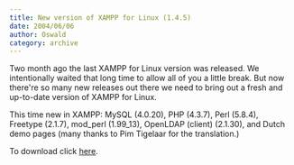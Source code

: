 ```yaml
---
title: New version of XAMPP for Linux (1.4.5)
date: 2004/06/06
author: Oswald
category: archive
---
```


Two month ago the last XAMPP for Linux version was released. We intentionally waited that long time to allow all of you a little break. But now there're so many new releases out there we need to bring out a fresh and up-to-date version of XAMPP for Linux.

This time new in XAMPP: MySQL (4.0.20), PHP (4.3.7), Perl (5.8.4), Freetype (2.1.7), mod_perl (1.99_13), OpenLDAP (client) (2.1.30),  and Dutch demo pages (many thanks to Pim Tigelaar for the translation.)

To download click [here](http://www.apachefriends.org/en/xampp-linux.html).

